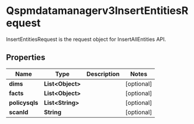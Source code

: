 

# Qspmdatamanagerv3InsertEntitiesRequest

InsertEntitiesRequest is the request object for InsertAllEntities API.

## Properties

| Name | Type | Description | Notes |
|------------ | ------------- | ------------- | -------------|
|**dims** | **List&lt;Object&gt;** |  |  [optional] |
|**facts** | **List&lt;Object&gt;** |  |  [optional] |
|**policysqls** | **List&lt;String&gt;** |  |  [optional] |
|**scanId** | **String** |  |  [optional] |



